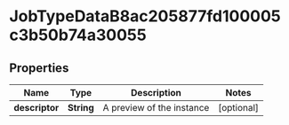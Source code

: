 

# JobTypeDataB8ac205877fd100005c3b50b74a30055


## Properties

| Name | Type | Description | Notes |
|------------ | ------------- | ------------- | -------------|
|**descriptor** | **String** | A preview of the instance |  [optional] |



